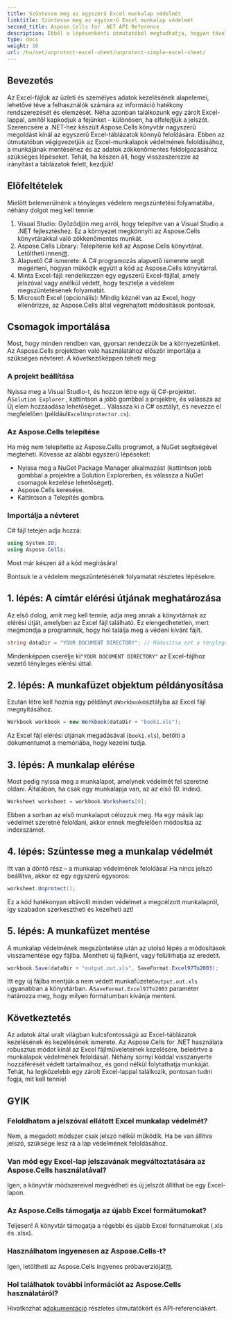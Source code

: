 ```yaml
---
title: Szüntesse meg az egyszerű Excel munkalap védelmét
linktitle: Szüntesse meg az egyszerű Excel munkalap védelmét
second_title: Aspose.Cells for .NET API Reference
description: Ebből a lépésenkénti útmutatóból megtudhatja, hogyan távolíthatja el egyszerűen az Excel-lapok védelmét az Aspose.Cells for .NET használatával. Gyorsan hozzáférhet adataihoz.
type: docs
weight: 30
url: /hu/net/unprotect-excel-sheet/unprotect-simple-excel-sheet/
---
```

## Bevezetés

Az Excel-fájlok az üzleti és személyes adatok kezelésének alapelemei, lehetővé téve a felhasználók számára az információ hatékony rendszerezését és elemzését. Néha azonban találkozunk egy zárolt Excel-lappal, amitől kapkodjuk a fejünket – különösen, ha elfelejtjük a jelszót. Szerencsére a .NET-hez készült Aspose.Cells könyvtár nagyszerű megoldást kínál az egyszerű Excel-táblázatok könnyű feloldására. Ebben az útmutatóban végigvezetjük az Excel-munkalapok védelmének feloldásához, a munkájának mentéséhez és az adatok zökkenőmentes feldolgozásához szükséges lépéseket. Tehát, ha készen áll, hogy visszaszerezze az irányítást a táblázatok felett, kezdjük!

## Előfeltételek

Mielőtt belemerülnénk a tényleges védelem megszüntetési folyamatába, néhány dolgot meg kell tennie:

1. Visual Studio: Győződjön meg arról, hogy telepítve van a Visual Studio a .NET fejlesztéshez. Ez a környezet megkönnyíti az Aspose.Cells könyvtárakkal való zökkenőmentes munkát.
2.  Aspose.Cells Library: Telepítenie kell az Aspose.Cells könyvtárat. Letöltheti innen[itt](https://releases.aspose.com/cells/net/).
3. Alapvető C# ismerete: A C# programozás alapvető ismerete segít megérteni, hogyan működik együtt a kód az Aspose.Cells könyvtárral.
4. Minta Excel-fájl: rendelkezzen egy egyszerű Excel-fájllal, amely jelszóval vagy anélkül védett, hogy tesztelje a védelem megszüntetésének folyamatát.
5. Microsoft Excel (opcionális): Mindig kéznél van az Excel, hogy ellenőrizze, az Aspose.Cells által végrehajtott módosítások pontosak.

## Csomagok importálása

Most, hogy minden rendben van, gyorsan rendezzük be a környezetünket. Az Aspose.Cells projektben való használatához először importálja a szükséges névteret. A következőképpen teheti meg:

### A projekt beállítása

 Nyissa meg a Visual Studio-t, és hozzon létre egy új C#-projektet. A`Solution Explorer` , kattintson a jobb gombbal a projektre, és válassza az Új elem hozzáadása lehetőséget... Válassza ki a C# osztályt, és nevezze el megfelelően (például`ExcelUnprotector.cs`).

### Az Aspose.Cells telepítése

Ha még nem telepítette az Aspose.Cells programot, a NuGet segítségével megteheti. Kövesse az alábbi egyszerű lépéseket:

- Nyissa meg a NuGet Package Manager alkalmazást (kattintson jobb gombbal a projektre a Solution Explorerben, és válassza a NuGet csomagok kezelése lehetőséget).
- Aspose.Cells keresése.
- Kattintson a Telepítés gombra.

### Importálja a névteret

C# fájl tetején adja hozzá:

```csharp
using System.IO;
using Aspose.Cells;
```

Most már készen áll a kód megírására!

Bontsuk le a védelem megszüntetésének folyamatát részletes lépésekre.

## 1. lépés: A címtár elérési útjának meghatározása

Az első dolog, amit meg kell tennie, adja meg annak a könyvtárnak az elérési útját, amelyben az Excel fájl található. Ez elengedhetetlen, mert megmondja a programnak, hogy hol találja meg a védeni kívánt fájlt.

```csharp
string dataDir = "YOUR DOCUMENT DIRECTORY"; // Módosítsa ezt a tényleges útvonalra
```

 Mindenképpen cserélje ki`"YOUR DOCUMENT DIRECTORY"` az Excel-fájlhoz vezető tényleges elérési úttal.

## 2. lépés: A munkafüzet objektum példányosítása

 Ezután létre kell hoznia egy példányt a`Workbook`osztályba az Excel fájl megnyitásához.

```csharp
Workbook workbook = new Workbook(dataDir + "book1.xls");
```

Az Excel fájl elérési útjának megadásával (`book1.xls`), betölti a dokumentumot a memóriába, hogy kezelni tudja.

## 3. lépés: A munkalap elérése

Most pedig nyissa meg a munkalapot, amelynek védelmét fel szeretné oldani. Általában, ha csak egy munkalapja van, az az első (0. index).

```csharp
Worksheet worksheet = workbook.Worksheets[0];
```

Ebben a sorban az első munkalapot célozzuk meg. Ha egy másik lap védelmét szeretné feloldani, akkor ennek megfelelően módosítsa az indexszámot.

## 4. lépés: Szüntesse meg a munkalap védelmét

Itt van a döntő rész – a munkalap védelmének feloldása! Ha nincs jelszó beállítva, akkor ez egy egyszerű egysoros:

```csharp
worksheet.Unprotect();
```

Ez a kód hatékonyan eltávolít minden védelmet a megcélzott munkalapról, így szabadon szerkesztheti és kezelheti azt!

## 5. lépés: A munkafüzet mentése

A munkalap védelmének megszüntetése után az utolsó lépés a módosítások visszamentése egy fájlba. Mentheti új fájlként, vagy felülírhatja az eredetit.

```csharp
workbook.Save(dataDir + "output.out.xls", SaveFormat.Excel97To2003);
```

 Itt egy új fájlba mentjük a nem védett munkafüzetet`output.out.xls` ugyanabban a könyvtárban. A`SaveFormat.Excel97To2003` paraméter határozza meg, hogy milyen formátumban kívánja menteni.

## Következtetés

Az adatok által uralt világban kulcsfontosságú az Excel-táblázatok kezelésének és kezelésének ismerete. Az Aspose.Cells for .NET használata robusztus módot kínál az Excel fájlműveleteinek kezelésére, beleértve a munkalapok védelmének feloldását. Néhány sornyi kóddal visszanyerte hozzáférését védett tartalmaihoz, és gond nélkül folytathatja munkáját. Tehát, ha legközelebb egy zárolt Excel-lappal találkozik, pontosan tudni fogja, mit kell tennie!

## GYIK

### Feloldhatom a jelszóval ellátott Excel munkalap védelmét?
Nem, a megadott módszer csak jelszó nélkül működik. Ha be van állítva jelszó, szüksége lesz rá a lap védelmének feloldásához.

### Van mód egy Excel-lap jelszavának megváltoztatására az Aspose.Cells használatával?
Igen, a könyvtár módszereivel megvédheti és új jelszót állíthat be egy Excel-lapon.

### Az Aspose.Cells támogatja az újabb Excel formátumokat?
Teljesen! A könyvtár támogatja a régebbi és újabb Excel formátumokat (.xls és .xlsx).

### Használhatom ingyenesen az Aspose.Cells-t?
 Igen, letöltheti az Aspose.Cells ingyenes próbaverzióját[itt](https://releases.aspose.com/).

### Hol találhatok további információt az Aspose.Cells használatáról?
 Hivatkozhat a[dokumentáció](https://reference.aspose.com/cells/net/) részletes útmutatókért és API-referenciákért.